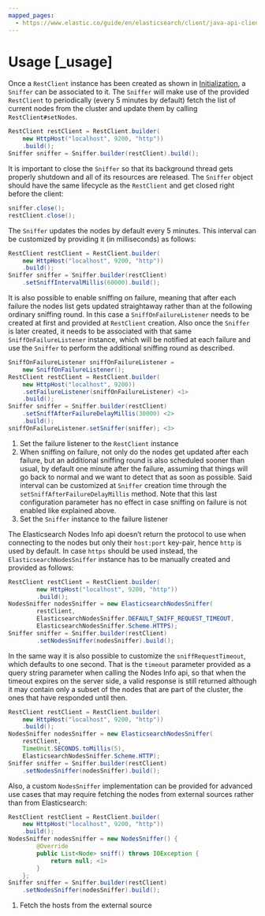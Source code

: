 ```yaml
---
mapped_pages:
  - https://www.elastic.co/guide/en/elasticsearch/client/java-api-client/current/_usage.html
---
```


# Usage [_usage]

Once a `RestClient` instance has been created as shown in [Initialization](../usage/initialization.md), a `Sniffer` can be associated to it. The `Sniffer` will make use of the provided `RestClient` to periodically (every 5 minutes by default) fetch the list of current nodes from the cluster and update them by calling `RestClient#setNodes`.

```java
RestClient restClient = RestClient.builder(
    new HttpHost("localhost", 9200, "http"))
    .build();
Sniffer sniffer = Sniffer.builder(restClient).build();
```

It is important to close the `Sniffer` so that its background thread gets properly shutdown and all of its resources are released. The `Sniffer` object should have the same lifecycle as the `RestClient` and get closed right before the client:

```java
sniffer.close();
restClient.close();
```

The `Sniffer` updates the nodes by default every 5 minutes. This interval can be customized by providing it (in milliseconds) as follows:

```java
RestClient restClient = RestClient.builder(
    new HttpHost("localhost", 9200, "http"))
    .build();
Sniffer sniffer = Sniffer.builder(restClient)
    .setSniffIntervalMillis(60000).build();
```

It is also possible to enable sniffing on failure, meaning that after each failure the nodes list gets updated straightaway rather than at the following ordinary sniffing round. In this case a `SniffOnFailureListener` needs to be created at first and provided at `RestClient` creation. Also once the `Sniffer` is later created, it needs to be associated with that same `SniffOnFailureListener` instance, which will be notified at each failure and use the `Sniffer` to perform the additional sniffing round as described.

```java
SniffOnFailureListener sniffOnFailureListener =
    new SniffOnFailureListener();
RestClient restClient = RestClient.builder(
    new HttpHost("localhost", 9200))
    .setFailureListener(sniffOnFailureListener) <1>
    .build();
Sniffer sniffer = Sniffer.builder(restClient)
    .setSniffAfterFailureDelayMillis(30000) <2>
    .build();
sniffOnFailureListener.setSniffer(sniffer); <3>
```

1. Set the failure listener to the `RestClient` instance
2. When sniffing on failure, not only do the nodes get updated after each failure, but an additional sniffing round is also scheduled sooner than usual, by default one minute after the failure, assuming that things will go back to normal and we want to detect that as soon as possible. Said interval can be customized at `Sniffer` creation time through the `setSniffAfterFailureDelayMillis` method. Note that this last configuration parameter has no effect in case sniffing on failure is not enabled like explained above.
3. Set the `Sniffer` instance to the failure listener


The Elasticsearch Nodes Info api doesn’t return the protocol to use when connecting to the nodes but only their `host:port` key-pair, hence `http` is used by default. In case `https` should be used instead, the `ElasticsearchNodesSniffer` instance has to be manually created and provided as follows:

```java
RestClient restClient = RestClient.builder(
        new HttpHost("localhost", 9200, "http"))
        .build();
NodesSniffer nodesSniffer = new ElasticsearchNodesSniffer(
        restClient,
        ElasticsearchNodesSniffer.DEFAULT_SNIFF_REQUEST_TIMEOUT,
        ElasticsearchNodesSniffer.Scheme.HTTPS);
Sniffer sniffer = Sniffer.builder(restClient)
        .setNodesSniffer(nodesSniffer).build();
```

In the same way it is also possible to customize the `sniffRequestTimeout`, which defaults to one second. That is the `timeout` parameter provided as a query string parameter when calling the Nodes Info api, so that when the timeout expires on the server side, a valid response is still returned although it may contain only a subset of the nodes that are part of the cluster, the ones that have responded until then.

```java
RestClient restClient = RestClient.builder(
    new HttpHost("localhost", 9200, "http"))
    .build();
NodesSniffer nodesSniffer = new ElasticsearchNodesSniffer(
    restClient,
    TimeUnit.SECONDS.toMillis(5),
    ElasticsearchNodesSniffer.Scheme.HTTP);
Sniffer sniffer = Sniffer.builder(restClient)
    .setNodesSniffer(nodesSniffer).build();
```

Also, a custom `NodesSniffer` implementation can be provided for advanced use cases that may require fetching the nodes from external sources rather than from Elasticsearch:

```java
RestClient restClient = RestClient.builder(
    new HttpHost("localhost", 9200, "http"))
    .build();
NodesSniffer nodesSniffer = new NodesSniffer() {
        @Override
        public List<Node> sniff() throws IOException {
            return null; <1>
        }
    };
Sniffer sniffer = Sniffer.builder(restClient)
    .setNodesSniffer(nodesSniffer).build();
```

1. Fetch the hosts from the external source


